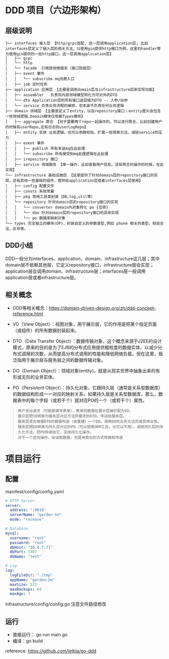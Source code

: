 # DDD 项目（六边形架构）

## 层级说明
```base
├── interfaces 接入层 【http/grpc适配, 这一层调用application层; 比如interfaces层定义了输入层的相关方法，以使用gin提供http接口为例，这里的handler等为使用gin提供的一些http接口，这一层调用application层】
│   ├── grpc
│   └── http
│   └── facade  引用其他微服务（接口防腐层）
│   ├── event 事件
│   │   └── subscribe mq消费入口
│   ├── job 定时任务
├── application 应用层 【主要是调用domain层与infrastructure层来实现功能】
│   ├── assembler   负责将内部领域模型转化为可对外的DTO
│   └── dto Application层的所有接口返回值为DTO -- 入参/出参
│   └── service 负责业务流程的编排，但本身不负责任何业务逻辑
├── domain 领域层 【主要是定义了entity，以及repository接口；entity里头会包含一些领域逻辑,Domain模块仅依赖Types模块】
│   ├── aggregate 聚合 【对于需要两个repo一起操作的，可以进行聚合，比如创建用户的时候有userRepo,还有日志的userLogRepo】
│   ├── entity 实体 业务逻辑。也可以参数校验，扩展一些简单方法，减轻service的压力
│   ├── event 事件
│   │   ├── publish 所有发送mq在此处理
│   │   └── subscribe 所有接受到mq处理逻辑在此处理
│   ├── irepository 接口
│   ├── service 领域服务 【单一操作，比如查看用户信息。没有聚合的操作的时候，在此实现】
└── infrastructure 基础设施层 【这里提供了针对domain层的repository接口的实现，还有其他一些基础的组件，提供给application层或者interfaces层使用】
│   ├── config 配置文件
│   ├── consts 系统常量
│   ├── pkg 常用工具类封装（DB,log,util等）
│   └── repository 针对domain层的repository接口的实现
│   │   └── converter domain内对象转化 po {互转}
│   │   └── dao 针对domain层的repository接口的具体实现
│   │   └── po 数据库映射对象
└── types 完全独立的模块(DP)，封装自定义的参数类型,例如 phone 相关的类型，校验合法、区号等。  

```

## DDD小结
DDD一般分为interfaces、application、domain、infrastructure这几层；其中domain层不依赖其他层，它定义repository接口，infrastructure层会实现；application层会调用domain、infrastructure层；interfaces层一般调用application层或者infrastructure层。



## 相关概念

- DDD等相关概念：https://domain-driven-design.org/zh/ddd-concept-reference.html

- VO（View Object）：视图对象，用于展示层，它的作用是把某个指定页面（或组件）的所有数据封装起来。
- DTO（Data Transfer Object）：数据传输对象，这个概念来源于J2EE的设计模式，原来的目的是为了EJB的分布式应用提供粗粒度的数据实体，以减少分布式调用的次数，从而提高分布式调用的性能和降低网络负载，但在这里，我泛指用于展示层与服务层之间的数据传输对象。
- DO（Domain Object）：领域对象(entity)，就是从现实世界中抽象出来的有形或无形的业务实体。
- PO（Persistent Object）：持久化对象，它跟持久层（通常是关系型数据库）的数据结构形成一一对应的映射关系，如果持久层是关系型数据库，那么，数据表中的每个字段（或若干个）就对应PO的一个（或若干个）属性。

> ```
> 用户发出请求（可能是填写表单），表单的数据在展示层被匹配为VO。
> 展示层把VO转换为服务层对应方法所要求的DTO，传送给服务层。
> 服务层首先根据DTO的数据构造（或重建）一个DO，调用DO的业务方法完成具体业务。
> 服务层把DO转换为持久层对应的PO（可以使用ORM工具，也可以不用），调用持久层的持久化方法，把PO传递给它，完成持久化操作。
> 对于一个逆向操作，如读取数据，也是用类似的方式转换和传递
> ```



# 项目运行

## 配置

manifest/config/config.yaml

```yaml
# HTTP Server.
server:
  address: ":8018"
  serverName: "garden-be"
  mode: "release"

# Database.
mysql:
  username: "root"
  password: "root"
  dbHost: "10.4.7.71"
  dbPort: 3307
  dbName: "test"

# Log.
log:
  logFileDir: "./tmp"
  appName: "garden-be"
  maxSize: 512
  maxBackups: 64
  maxAge: 7

```

infrastructure/config/config.go 注意文件路径修改

## 运行

- 直接运行： go run main.go
- 编译：go build

reference: https://github.com/jettjia/go-ddd